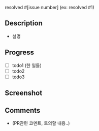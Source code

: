 resolved #[issue number] (ex: resolved #1)

## Description

- 설명

## Progress

- [ ] todo1 (한 일들)
- [ ] todo2
- [ ] todo3

## Screenshot

## Comments

- (PR관련 코멘트, 토의할 내용..)
